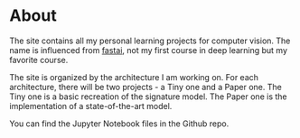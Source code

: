 # About
The site contains all my personal learning projects for computer vision. The name is influenced from [fastai](https://course.fast.ai/), not my first course in deep learning but my favorite course.

The site is organized by the architecture I am working on. For each architecture, there will be two projects - a Tiny one and a Paper one. The Tiny one is a basic recreation of the signature model. The Paper one is the implementation of a state-of-the-art model.

You can find the Jupyter Notebook files in the Github repo.